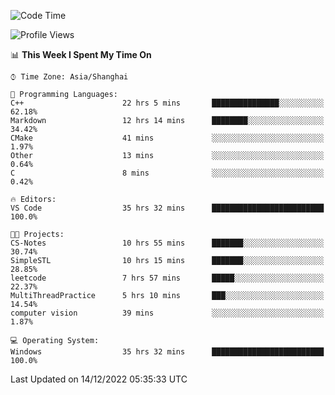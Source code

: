 <!--START_SECTION:waka-->
![Code Time](http://img.shields.io/badge/Code%20Time-459%20hrs%2051%20mins-blue)

![Profile Views](http://img.shields.io/badge/Profile%20Views-3-blue)

📊 **This Week I Spent My Time On** 

```text
⌚︎ Time Zone: Asia/Shanghai

💬 Programming Languages: 
C++                      22 hrs 5 mins       ███████████████░░░░░░░░░░   62.18% 
Markdown                 12 hrs 14 mins      ████████░░░░░░░░░░░░░░░░░   34.42% 
CMake                    41 mins             ░░░░░░░░░░░░░░░░░░░░░░░░░   1.97% 
Other                    13 mins             ░░░░░░░░░░░░░░░░░░░░░░░░░   0.64% 
C                        8 mins              ░░░░░░░░░░░░░░░░░░░░░░░░░   0.42%

🔥 Editors: 
VS Code                  35 hrs 32 mins      █████████████████████████   100.0%

🐱‍💻 Projects: 
CS-Notes                 10 hrs 55 mins      ███████░░░░░░░░░░░░░░░░░░   30.74% 
SimpleSTL                10 hrs 15 mins      ███████░░░░░░░░░░░░░░░░░░   28.85% 
leetcode                 7 hrs 57 mins       █████░░░░░░░░░░░░░░░░░░░░   22.37% 
MultiThreadPractice      5 hrs 10 mins       ███░░░░░░░░░░░░░░░░░░░░░░   14.54% 
computer vision          39 mins             ░░░░░░░░░░░░░░░░░░░░░░░░░   1.87%

💻 Operating System: 
Windows                  35 hrs 32 mins      █████████████████████████   100.0%

```


 Last Updated on 14/12/2022 05:35:33 UTC
<!--END_SECTION:waka-->